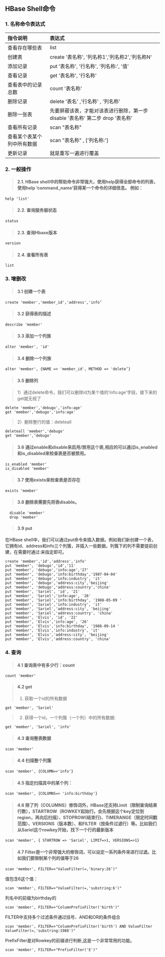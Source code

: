 ## HBase Shell命令

### 1. 名称命令表达式
|指令说明       |表达式  
|:---   |:---
|查看存在哪些表	|list
|创建表	|create '表名称', '列名称1','列名称2','列名称N'
|添加记录 |put '表名称', '行名称', '列名称:', '值'
|查看记录 |get '表名称', '行名称'
|查看表中的记录总数	|count '表名称'
|删除记录	|delete '表名' ,'行名称' , '列名称'
|删除一张表	|先要屏蔽该表，才能对该表进行删除，第一步 disable '表名称' 第二步 drop '表名称'
|查看所有记录	|scan "表名称"
|查看某个表某个列中所有数据 |scan "表名称" , ['列名称:']
|更新记录	|就是重写一遍进行覆盖

### 2. 一般操作
> #### 2.1. HBase shell中的帮助命令非常强大，使用help获得全部命令的列表，使用help ‘command_name’获得某一个命令的详细信息。 例如：
```
help 'list'
```

> #### 2.2. 查询服务器状态
```
status
```

> #### 2.3. 查询Hbase版本
```
version
```

> #### 2.4. 查看所有表
```
list
```

### 3. 增删改
> #### 3.1 创建一个表
```
create 'member','member_id','address','info’  
```
> #### 3.2 获得表的描述
```
describe 'member'
```

> #### 3.3 添加一个列族
```
alter 'member', 'id'
```

> #### 3.4 删除一个列族
```
alter 'member', {NAME => 'member_id', METHOD => 'delete’}
```

> #### 3.5 删除列

> 1）通过delete命令，我们可以删除id为某个值的‘info:age’字段，接下来的get就无视了
```
delete 'member','debugo','info:age'
get 'member','debugo','info:age'
```
> 2）删除整行的值：deleteall
```
deleteall 'member','debugo'
get 'member',’debugo'
```

> #### 3.6 通过enable和disable来启用/禁用这个表,相应的可以通过is_enabled和is_disabled来检查表是否被禁用。
```
is_enabled 'member'
is_disabled 'member'
```

> #### 3.7 使用exists来检查表是否存在
```
exists 'member'
```

> #### 3.8 删除表需要先将表disable。
```
  disable 'member'
  drop 'member'
```

> #### 3.9 put

在HBase shell中，我们可以通过put命令来插入数据。例如我们新创建一个表，它拥有id、address和info三个列簇，并插入一些数据。列簇下的列不需要提前创建，在需要时通过:来指定即可。
```
create 'member','id','address','info'
put 'member', 'debugo','id','11'
put 'member', 'debugo','info:age','27'
put 'member', 'debugo','info:birthday','1987-04-04'
put 'member', 'debugo','info:industry', 'it'
put 'member', 'debugo','address:city','beijing'
put 'member', 'debugo','address:country','china'
put 'member', 'Sariel', 'id', '21'
put 'member', 'Sariel','info:age', '26'
put 'member', 'Sariel','info:birthday', '1988-05-09 '
put 'member', 'Sariel','info:industry', 'it'
put 'member', 'Sariel','address:city', 'beijing'
put 'member', 'Sariel','address:country', 'china'
put 'member', 'Elvis', 'id', '22'
put 'member', 'Elvis','info:age', '26'
put 'member', 'Elvis','info:birthday', '1988-09-14 '
put 'member', 'Elvis','info:industry', 'it'
put 'member', 'Elvis','address:city', 'beijing'
put 'member', 'Elvis','address:country', 'china'
```

### 4. 查询
> #### 4.1 查询表中有多少行：count
```
count 'member'
```

> #### 4.2 get
> 1) 获取一个id的所有数据 
```
get 'member', ‘Sariel'
```

> 2) 获得一个id，一个列簇（一个列）中的所有数据:
```
get 'member', 'Sariel', 'info'
```

> #### 4.3 查询整表数据
```
scan 'member'
```

> #### 4.4 扫描整个列簇
```
scan 'member', {COLUMN=>'info'}
```

> #### 4.5 指定扫描其中的某个列：
```
scan 'member', {COLUMNS=> 'info:birthday'}
```

> #### 4.6 除了列（COLUMNS）修饰词外，HBase还支持Limit（限制查询结果行数），STARTROW（ROWKEY起始行。会先根据这个key定位到region，再向后扫描）、STOPROW(结束行)、TIMERANGE（限定时间戳范围）、VERSIONS（版本数）、和FILTER（按条件过滤行）等。比如我们从Sariel这个rowkey开始，找下一个行的最新版本
```
scan 'member', { STARTROW => 'Sariel', LIMIT=>1, VERSIONS=>1}
```

> #### 4.7 Filter是一个非常强大的修饰词，可以设定一系列条件来进行过滤。比如我们要限制某个列的值等于26
```
scan 'member', FILTER=>"ValueFilter(=,'binary:26’)"
```
值包含6这个值：
```
scan 'member', FILTER=>"ValueFilter(=,'substring:6')"
```
列名中的前缀为birthday的
```
scan 'member', FILTER=>"ColumnPrefixFilter('birth')"
```
FILTER中支持多个过滤条件通过括号、AND和OR的条件组合
```
scan 'member', FILTER=>"ColumnPrefixFilter('birth') AND ValueFilter ValueFilter(=,'substring:1988')"
```
PrefixFilter是对Rowkey的前缀进行判断,这是一个非常常用的功能。
```
scan 'member', FILTER=>"PrefixFilter('E')"
```
